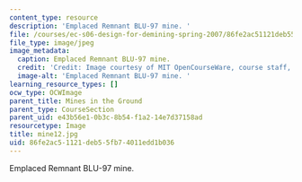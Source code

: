 ```yaml
---
content_type: resource
description: 'Emplaced Remnant BLU-97 mine. '
file: /courses/ec-s06-design-for-demining-spring-2007/86fe2ac51121deb55fb74011edd1b036_mine12.jpg
file_type: image/jpeg
image_metadata:
  caption: Emplaced Remnant BLU-97 mine.
  credit: 'Credit: Image courtesy of MIT OpenCourseWare, course staff, and students.'
  image-alt: 'Emplaced Remnant BLU-97 mine. '
learning_resource_types: []
ocw_type: OCWImage
parent_title: Mines in the Ground
parent_type: CourseSection
parent_uid: e43b56e1-0b3c-8b54-f1a2-14e7d37158ad
resourcetype: Image
title: mine12.jpg
uid: 86fe2ac5-1121-deb5-5fb7-4011edd1b036
---
```

Emplaced Remnant BLU-97 mine. 


